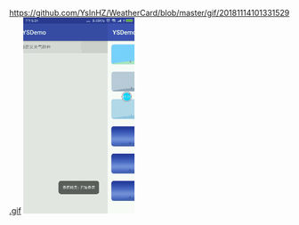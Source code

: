 https://github.com/YsInHZ/WeatherCard/blob/master/gif/20181114101331529.gif
![image](https://github.com/YsInHZ/WeatherCard/blob/master/gif/20181114101331529.gif)
